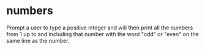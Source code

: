 # numbers
Prompt a user to type a positive integer and will then 
print all the numbers from 1 up to and including that number with the word 
"odd" or "even" on the same line as the number.
